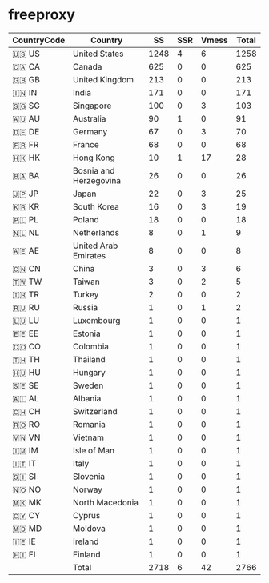 # freeproxy

|CountryCode|Country|SS|SSR|Vmess|Total|
|  ----  | ----  |  ----  | ----  |  ----  | ----  |
|🇺🇸 US|United States|1248|4|6|1258|
|🇨🇦 CA|Canada|625|0|0|625|
|🇬🇧 GB|United Kingdom|213|0|0|213|
|🇮🇳 IN|India|171|0|0|171|
|🇸🇬 SG|Singapore|100|0|3|103|
|🇦🇺 AU|Australia|90|1|0|91|
|🇩🇪 DE|Germany|67|0|3|70|
|🇫🇷 FR|France|68|0|0|68|
|🇭🇰 HK|Hong Kong|10|1|17|28|
|🇧🇦 BA|Bosnia and Herzegovina|26|0|0|26|
|🇯🇵 JP|Japan|22|0|3|25|
|🇰🇷 KR|South Korea|16|0|3|19|
|🇵🇱 PL|Poland|18|0|0|18|
|🇳🇱 NL|Netherlands|8|0|1|9|
|🇦🇪 AE|United Arab Emirates|8|0|0|8|
|🇨🇳 CN|China|3|0|3|6|
|🇹🇼 TW|Taiwan|3|0|2|5|
|🇹🇷 TR|Turkey|2|0|0|2|
|🇷🇺 RU|Russia|1|0|1|2|
|🇱🇺 LU|Luxembourg|1|0|0|1|
|🇪🇪 EE|Estonia|1|0|0|1|
|🇨🇴 CO|Colombia|1|0|0|1|
|🇹🇭 TH|Thailand|1|0|0|1|
|🇭🇺 HU|Hungary|1|0|0|1|
|🇸🇪 SE|Sweden|1|0|0|1|
|🇦🇱 AL|Albania|1|0|0|1|
|🇨🇭 CH|Switzerland|1|0|0|1|
|🇷🇴 RO|Romania|1|0|0|1|
|🇻🇳 VN|Vietnam|1|0|0|1|
|🇮🇲 IM|Isle of Man|1|0|0|1|
|🇮🇹 IT|Italy|1|0|0|1|
|🇸🇮 SI|Slovenia|1|0|0|1|
|🇳🇴 NO|Norway|1|0|0|1|
|🇲🇰 MK|North Macedonia|1|0|0|1|
|🇨🇾 CY|Cyprus|1|0|0|1|
|🇲🇩 MD|Moldova|1|0|0|1|
|🇮🇪 IE|Ireland|1|0|0|1|
|🇫🇮 FI|Finland|1|0|0|1|
||Total|2718|6|42|2766|
